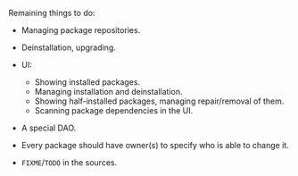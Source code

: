 Remaining things to do:

- Managing package repositories.

- Deinstallation, upgrading.

- UI:
    - Showing installed packages.
    - Managing installation and deinstallation.
    - Showing half-installed packages, managing repair/removal of them.
    - Scanning package dependencies in the UI.

- A special DAO.

- Every package should have owner(s) to specify who is able to change it.

- `FIXME`/`TODO` in the sources.